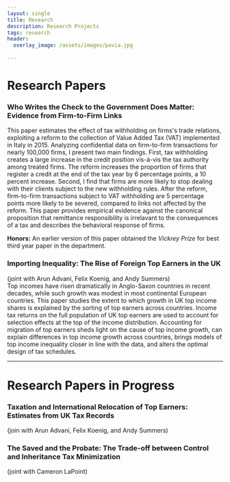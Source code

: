 ```yaml
---
layout: single
title: Research
description: Research Projects
tags: research
header: 
  overlay_image: /assets/images/pavia.jpg
  
---
```


# Research Papers

### Who Writes the Check to the Government Does Matter: Evidence from Firm-to-Firm Links
This paper estimates the effect of tax withholding on firms's trade relations, exploiting a reform to the collection of Value Added Tax (VAT) implemented in Italy in 2015. Analyzing confidential data on firm-to-firm transactions for nearly 100,000 firms, I present two main findings. First, tax withholding creates a large increase in the credit position vis-à-vis the tax authority among treated firms. The reform increases the proportion of firms that register a credit at the end of the tax year by 6 percentage points, a 10 percent increase. Second, I find that firms are more likely to stop dealing with their clients subject to the new withholding rules. After the reform, firm-to-firm transactions subject to VAT withholding are 5 percentage points more likely to be severed, compared to links not affected by the reform. This paper provides empirical evidence against the canonical proposition that remittance responsibility is irrelavant to the consequences of a tax and describes the behavioral response of firms.

**Honors:** An earlier version of this paper obtained the *Vickrey Prize* for best third year paper in the department.

### Importing Inequality: The Rise of Foreign Top Earners in the UK
(joint with Arun Advani, Felix Koenig, and Andy Summers)     
Top incomes have risen dramatically in Anglo-Saxon countries in recent decades, while such growth was modest in most continental European countries. This paper studies the extent to which growth in UK top income shares is explained by the sorting of top earners across countries. Income tax returns on the full population of UK top earners are used to account for selection effects at the top of the income distribution. Accounting for migration of top earners sheds light on the cause of top income growth, can explain differences in top income growth across countries, brings models of top income inequality closer in line with the data, and alters the optimal design of tax schedules.

****

# Research Papers in Progress

### Taxation and International Relocation of Top Earners: Estimates from UK Tax Records
(join with Arun Advani, Felix Koenig, and Andy Summers)

### The Saved and the Probate: The Trade-off between Control and Inheritance Tax Minimization
(joint with Cameron LaPoint)